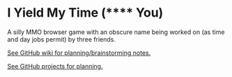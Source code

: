 # I Yield My Time (**** You)

A silly MMO browser game with an obscure name being worked on (as time and day jobs permit) by three friends.

[See GitHub wiki for planning/brainstorming notes.](https://github.com/Nezteb/i-yield-my-time/wiki)

[See GitHub projects for planning.](https://github.com/Nezteb/i-yield-my-time/projects/1)
